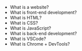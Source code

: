 - What is a website?
- What is front-end development?
- What is HTML?
- What is CSS?
- What is JavaScript?
- What is back-end development?
- What is VSCode?
- What is Chrome + DevTools?
